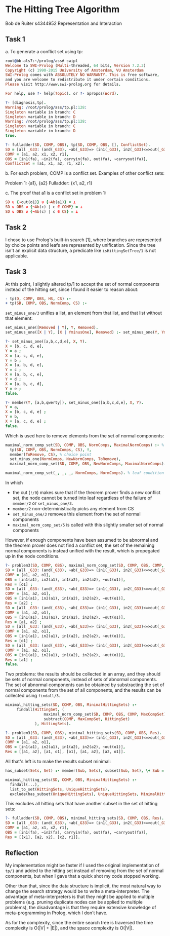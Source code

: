 # The Hitting Tree Algorithm

Bob de Ruiter
s4344952
Representation and Interaction

## Task 1

a. To generate a conflict set using tp:

```prolog
root@bb-als7:~/prolog/ass# swipl
Welcome to SWI-Prolog (Multi-threaded, 64 bits, Version 7.2.3)
Copyright (c) 1990-2015 University of Amsterdam, VU Amsterdam
SWI-Prolog comes with ABSOLUTELY NO WARRANTY. This is free software,
and you are welcome to redistribute it under certain conditions.
Please visit http://www.swi-prolog.org for details.

For help, use ?- help(Topic). or ?- apropos(Word).

?- [diagnosis,tp].
Warning: /root/prolog/ass/tp.pl:128:
Singleton variable in branch: C
Singleton variable in branch: D
Warning: /root/prolog/ass/tp.pl:128:
Singleton variable in branch: C
Singleton variable in branch: D
true.

?- fulladder(SD, COMP, OBS), tp(SD, COMP, OBS, [], ConflictSet).
SD = [all _G33: (and(_G33), ~ab(_G33)=> (in1(_G33), in2(_G33)<=>out(_G33))), all _G62: (or(_G62), ~ab(_G62)=> (in1(_G62);in2(_G62)<=>out(_G62))), all _G91: (xor(_G91), ~ab(_G91)=> (out(_G91)<=>in1(...), ~ ...;~ ..., in2(...))), and(a1), and(a2), xor(x1), xor(x2), or(r1), (... <=> ...)|...],
COMP = [a1, a2, x1, x2, r1],
OBS = [in1(fa), ~in2(fa), carryin(fa), out(fa), ~carryout(fa)],
ConflictSet = [a1, x1, a2, r1, x2].
```

b. For each problem, COMP is a conflict set. Examples of other conflict sets:

Problem 1: {a1}, {a2}
Fulladder: {x1, a2, r1}

c. The proof that a1 is a conflict set in problem 1:

```prolog
SD ∪ {¬out(o1)} ∪ {¬Ab(a1)} = ⊥
SD ∪ OBS ∪ {¬Ab(c) | c ∈ COMP} = ⊥
SD ∪ OBS ∪ {¬Ab(c) | c ∈ CS} = ⊥
```

## Task 2

I chose to use Prolog's built-in search [1], where branches are represented by choice points and leafs are represented by unification. Since the tree isn't an explicit data structure, a predicate like `isHittingSetTree/1` is not applicable.

## Task 3

At this point, I slightly altered tp/1 to accept the set of normal components instead of the hitting set, since I found it easier to reason about:

```prolog
- tp(D, COMP, OBS, HS, CS) :-
+ tp(SD, COMP, OBS, NormComp, CS) :-
```

`set_minus_one/3` unifies a list, an element from that list, and that list without that element:

```prolog
set_minus_one([Removed | Y], Y, Removed).
set_minus_one([X | Y], [X | YminusOne], Removed) :- set_minus_one(Y, YminusOne, Removed).
```

```prolog
?- set_minus_one([a,b,c,d,e], X, Y).
X = [b, c, d, e],
Y = a ;
X = [a, c, d, e],
Y = b ;
X = [a, b, d, e],
Y = c ;
X = [a, b, c, e],
Y = d ;
X = [a, b, c, d],
Y = e ;
false.

?- member(Y, [a,b,qwerty]), set_minus_one([a,b,c,d,e], X, Y).
Y = a,
X = [b, c, d, e] ;
Y = b,
X = [a, c, d, e] ;
false.
```

Which is used here to remove elements from the set of normal components:

```prolog
maximal_norm_comp_set(SD, COMP, OBS, NormComps, MaximalNormComps) :- % node condition
  tp(SD, COMP, OBS, NormComps, CS), !,
  member(ToRemove, CS), % choice point
  set_minus_one(NormComps, NewNormComps, ToRemove),
  maximal_norm_comp_set(SD, COMP, OBS, NewNormComps, MaximalNormComps).

maximal_norm_comp_set(_, _, _, NormComps, NormComps). % leaf condition
```

In which

- the cut (`!/0`) makes sure that if the theorem prover finds a new conflict set, the node cannot be turned into leaf regardless of the failure of `member/2` or `set_minus_one/3`.
- `member/2` non-deterministically picks any element from CS
- `set_minus_one/3` removes this element from the set of normal components
- `maximal_norm_comp_set/5` is called with this slightly smaller set of normal components

However, if enough components have been assumed to be abnormal and the theorem prover does not find a conflict set, the set of the remaining normal components is instead unified with the result, which is propegated up in the node conditions.

```prolog
?- problem3(SD, COMP, OBS), maximal_norm_comp_set(SD, COMP, OBS, COMP, Res).
SD = [all _G33: (and(_G33), ~ab(_G33)=> (in1(_G33), in2(_G33)<=>out(_G33))), all _G62: (or(_G62), ~ab(_G62)=> (in1(_G62);in2(_G62)<=>out(_G62))), and(a1), and(a2), or(o1), (out(a1)<=>in1(o1)), (out(a2)<=>in2(o1))],
COMP = [a1, a2, o1],
OBS = [in1(a1), in2(a1), in1(a2), in2(a2), ~out(o1)],
Res = [o1] ;
SD = [all _G33: (and(_G33), ~ab(_G33)=> (in1(_G33), in2(_G33)<=>out(_G33))), all _G62: (or(_G62), ~ab(_G62)=> (in1(_G62);in2(_G62)<=>out(_G62))), and(a1), and(a2), or(o1), (out(a1)<=>in1(o1)), (out(a2)<=>in2(o1))],
COMP = [a1, a2, o1],
OBS = [in1(a1), in2(a1), in1(a2), in2(a2), ~out(o1)],
Res = [a2] ;
SD = [all _G33: (and(_G33), ~ab(_G33)=> (in1(_G33), in2(_G33)<=>out(_G33))), all _G62: (or(_G62), ~ab(_G62)=> (in1(_G62);in2(_G62)<=>out(_G62))), and(a1), and(a2), or(o1), (out(a1)<=>in1(o1)), (out(a2)<=>in2(o1))],
COMP = [a1, a2, o1],
OBS = [in1(a1), in2(a1), in1(a2), in2(a2), ~out(o1)],
Res = [a1, a2] ;
SD = [all _G33: (and(_G33), ~ab(_G33)=> (in1(_G33), in2(_G33)<=>out(_G33))), all _G62: (or(_G62), ~ab(_G62)=> (in1(_G62);in2(_G62)<=>out(_G62))), and(a1), and(a2), or(o1), (out(a1)<=>in1(o1)), (out(a2)<=>in2(o1))],
COMP = [a1, a2, o1],
OBS = [in1(a1), in2(a1), in1(a2), in2(a2), ~out(o1)],
Res = [o1] ;
SD = [all _G33: (and(_G33), ~ab(_G33)=> (in1(_G33), in2(_G33)<=>out(_G33))), all _G62: (or(_G62), ~ab(_G62)=> (in1(_G62);in2(_G62)<=>out(_G62))), and(a1), and(a2), or(o1), (out(a1)<=>in1(o1)), (out(a2)<=>in2(o1))],
COMP = [a1, a2, o1],
OBS = [in1(a1), in2(a1), in1(a2), in2(a2), ~out(o1)],
Res = [a1] ;
false.
```

Two problems: the results should be collected in an array, and they should be sets of normal components, instead of sets of abnormal components. The set of abnormal components can be obtained by substracting the set of normal components from the set of all components, and the results can be collected using `findall/3`.

```prolog
minimal_hitting_sets(SD, COMP, OBS, MinimalHittingSets) :-
     findall(HittingSet, (
                 maximal_norm_comp_set(SD, COMP, OBS, COMP, MaxCompSet),
                 subtract(COMP, MaxCompSet, HittingSet)
             ), HittingSets).
```

```prolog
?- problem3(SD, COMP, OBS), minimal_hitting_sets(SD, COMP, OBS, Res).
SD = [all _G33: (and(_G33), ~ab(_G33)=> (in1(_G33), in2(_G33)<=>out(_G33))), all _G62: (or(_G62), ~ab(_G62)=> (in1(_G62);in2(_G62)<=>out(_G62))), and(a1), and(a2), or(o1), (out(a1)<=>in1(o1)), (out(a2)<=>in2(o1))],
COMP = [a1, a2, o1],
OBS = [in1(a1), in2(a1), in1(a2), in2(a2), ~out(o1)],
Res = [[a1, a2], [a1, o1], [o1], [a1, a2], [a2, o1]].
```

All that's left is to make the results subset minimal:

```prolog
has_subset(Sets, Set) :- member(Sub, Sets), subset(Sub, Set), \+ Sub = Set.

minimal_hitting_sets(SD, COMP, OBS, MinimalHittingSets) :-
  findall(...),
  list_to_set(HittingSets, UniqueHittingSets),
  exclude(has_subset(UniqueHittingSets), UniqueHittingSets, MinimalHittingSets).
```

This excludes all hitting sets that have another subset in the set of hitting sets:

```prolog
?- fulladder(SD, COMP, OBS), minimal_hitting_sets(SD, COMP, OBS, Res).
SD = [all _G33: (and(_G33), ~ab(_G33)=> (in1(_G33), in2(_G33)<=>out(_G33))), all _G62: (or(_G62), ~ab(_G62)=> (in1(_G62);in2(_G62)<=>out(_G62))), all _G91: (xor(_G91), ~ab(_G91)=> (out(_G91)<=>in1(...), ~ ...;~ ..., in2(...))), and(a1), and(a2), xor(x1), xor(x2), or(r1), (... <=> ...)|...],
COMP = [a1, a2, x1, x2, r1],
OBS = [in1(fa), ~in2(fa), carryin(fa), out(fa), ~carryout(fa)],
Res = [[x1], [a2, x2], [x2, r1]].
```

## Reflection

My implementation might be faster if I used the original implementation of `tp/1` and added to the hitting set instead of removing from the set of normal components, but when I gave that a quick shot my code stopped working.

Other than that, since the data structure is implicit, the most natural way to change the search strategy would be to write a meta-interpreter. The advantage of meta-interpreters is that they might be applied to multiple problems (e.g. pruning duplicate nodes can be applied to multiple problems), the disadvantage is that they require extensive knowledge of meta-programming in Prolog, which I don't have.

As for the complexity, since the entire search tree is traversed the time complexity is O(|V| + |E|), and the space complexity is O(|V|).
